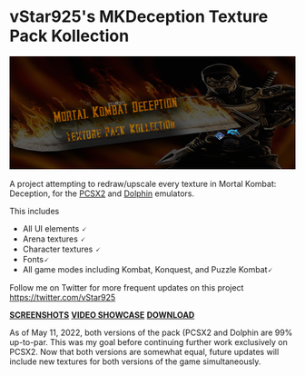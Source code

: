 # vStar925's MKDeception Texture Pack Kollection
![MKDHD Banner.png](https://github.com/vStar925/MKDeception-Texture-Pack-Kollection/blob/main/MKDHD%20Banner.png)

A project attempting to redraw/upscale every texture in Mortal Kombat: Deception, for the [PCSX2](https://pcsx2.net/) and [Dolphin](https://dolphin-emu.org/) emulators.

This includes 
- All UI elements 🗸
- Arena textures 🗸
- Character textures 🗸
- Fonts🗸
- All game modes including Kombat, Konquest, and Puzzle Kombat🗸

Follow me on Twitter for more frequent updates on this project https://twitter.com/vStar925

[**SCREENSHOTS**](https://lensdump.com/a/tX1uA/sub)
[**VIDEO SHOWCASE**](https://youtu.be/ipWWCSYfMdU)
[**DOWNLOAD**](https://github.com/vStar925/MKDeception-Texture-Pack-Kollection/releases)

As of May 11, 2022, both versions of the pack (PCSX2 and Dolphin are 99% up-to-par. This was my goal before continuing further work exclusively on PCSX2. Now that both versions are somewhat equal, future updates will include new textures for both versions of the game simultaneously.
